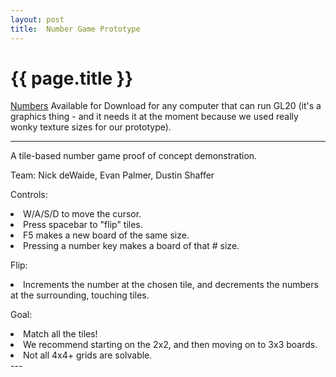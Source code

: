 ```yaml
---
layout: post
title:  Number Game Prototype
---
```


{{ page.title }}
================

[Numbers][] Available for Download for any computer that can run GL20 (it's a graphics thing - and it needs it at the moment because we used really wonky texture sizes for our prototype). 

---
<div class="paper">

A tile-based number game proof of concept demonstration.

Team: 
Nick deWaide, Evan Palmer, Dustin Shaffer

Controls: 
<li>W/A/S/D to move the cursor.</li>
<li>Press spacebar to "flip" tiles.</li>
<li>F5 makes a new board of the same size.</li>
<li>Pressing a number key makes a board of that # size.</li>

Flip: 
<li>Increments the number at the chosen tile, and decrements the numbers at the surrounding, touching tiles.</li>

Goal: 
<li>Match all the tiles!</li>
<li>We recommend starting on the 2x2, and then moving on to 3x3 boards.</li>
<li>Not all 4x4+ grids are solvable.</li>

</div>
---

[Numbers]: https://github.com/misterdustinface/prototypes/raw/master/Numbers.jar
